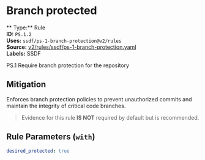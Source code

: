 # Branch protected  
** Type:** Rule  
**ID:** `PS.1.2`  
**Uses:** `ssdf/ps-1-branch-protection@v2/rules`  
**Source:** [v2/rules/ssdf/ps-1-branch-protection.yaml](https://github.com/scribe-public/sample-policies/v2/rules/ssdf/ps-1-branch-protection.yaml)  
**Labels:** SSDF  

PS.1 Require branch protection for the repository


## Mitigation  
Enforces branch protection policies to prevent unauthorized commits and maintain the integrity of critical code branches.


> Evidence for this rule **IS NOT** required by default but is recommended.


## Rule Parameters (`with`)  
```yaml
desired_protected: true
```

